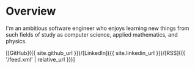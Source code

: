 # Overview

I'm an ambitious software engineer who enjoys learning new things from such fields of study as computer science, applied mathematics, and physics.

[[GitHub]({{ site.github_url }})/[LinkedIn]({{ site.linkedin_url }})/[RSS]({{ '/feed.xml' | relative_url }})]

